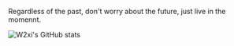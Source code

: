 Regardless of the past, don't worry about the future, just live in the momennt.

<!--
**w2xi/w2xi** is a ✨ _special_ ✨ repository because its `README.md` (this file) appears on your GitHub profile.

Here are some ideas to get you started:

- 🔭 I’m currently working on ...
- 🌱 I’m currently learning ...
- 👯 I’m looking to collaborate on ...
- 🤔 I’m looking for help with ...
- 💬 Ask me about ...
- 📫 How to reach me: ...
- 😄 Pronouns: ...
- ⚡ Fun fact: ...
-->

![W2xi's GitHub stats](https://github-readme-stats.vercel.app/api?username=w2xi&show_icons=true&theme=transparent)
